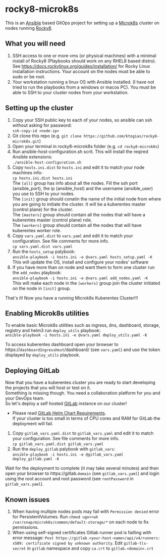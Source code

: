 # rocky8-microk8s

This is an [Ansible](https://github.com/ansible/ansible) based GitOps project for setting up a [Microk8s](https://microk8s.io/) cluster on nodes running [Rocky8](https://rockylinux.org/).

## What you will need

1. SSH access to one or more vms (or physical machines) with a minimal install of Rocky8 (Playbooks should work on any RHEL8 based distro). See https://docs.rockylinux.org/guides/installation/ for Rocky Linux installation instructions. Your account on the nodes must be able to sudo or be root.
2. Your workstation running a linux OS with Ansible installed. (I have not tried to run the playbooks from a windows or macos PC). You must be able to SSH to your cluster nodes from your workstation. 


## Setting up the cluster

1. Copy your SSH public key to each of your nodes, so ansible can ssh without asking for password:  
   ```ssh-copy-id <node-ip>``` 
2. Git clone this repo (e.g. ```git clone https://github.com/ktogias/rocky8-microk8s.git```)
3. Open your terminal in rocky8-microk8s folder (e.g. ```cd rocky8-microk8s```)
4. Run ansible-host-configuration.sh scrit. This will install the reqired Ansible extensions:  
  ```./ansible-host-configuration.sh```
5. Copy ```hosts.ini.dist``` to ```hosts.ini``` and edit it to match your node machines info:   
   ```cp hosts.ini.dist hosts.ini```  
   The ```[all]``` group has info about all the nodes. Fill the ssh port (ansible_port), the ip (ansible_host) and the username (ansible_user) you use to SSH to your nodes.  
   The ```[init]``` group should conatin the name of the initial node from where you are going to initiate the cluster. It will be a kuberentes master (control plane) for the cluster.  
   The ```[masters]``` group should contain all the nodes that will have a kuberentes master (control plane) role.  
   The ```[workers]``` group should contain all the nodes that will have kuberentes worker role.   
6. Copy ```vars.yaml.dist``` to ```vars.yaml``` and edit it to match your configuration. See file comments for more info.  
   ```cp vars.yaml.dist vars.yaml```  
7. Run the ```hosts_setup``` palybook:  
   ```ansible-playbook -i hosts.ini -e @vars.yaml hosts_setup.yaml -K```  
   This will update the OS, install and configure your nodes' software  
8. If you have more than on node and want them to form one cluster run the ```add_nodes``` playbook:  
   ```ansible-playbook -i hosts.ini -e @vars.yaml add_nodes.yaml -K```  
   This will make each node in the ```[workers]``` group join the cluster initiated on the node in ```[init]``` group.  
   
That's it! Now you have a running Microk8s Kuberentes Cluster!!!  

## Enabling Microk8s utilities
   
To enable basic Microk8s utilities such as ingress, dns, dashboard, storage, registry and helm3 run  ```deploy_utils``` playbook:  
   ```ansible-playbook -i hosts.ini -e @vars.yaml deploy_utils.yaml -K```  
   
To access kuberentes dashboard open your browser to https://```dashboardIngressHost```/dashboard/ (see ```vars.yaml```) and use the token displayed by ```deploy_utils``` playbook.

## Deploying GitLab

Now that you have a kuberentes cluster you are ready to start developing the projects that you will host or test on it.  
Something is missing though. You need a collaboration platform for you and your DevOps team.   
So let's deploy a self hosted [GitLab](https://about.gitlab.com/) instance on our cluster!  

* Please read [GitLab Helm Chart Requirements](https://docs.gitlab.com/charts/installation/#requirements).  
If your cluster is too small in terms of CPU cores and RAM for GitLab the deployment will fail.

1. Copy ```gitlab_vars.yaml.dist``` to ```gitlab_vars.yaml``` and edit it to match your configuration. See file comments for more info.  
   ```cp gitlab_vars.yaml.dist gitlab_vars.yaml```  
2. Run the ```deploy_gitlab``` palybook with ```gitlab_vars```:  
   ```ansible-playbook -i hosts.ini -e @gitlab_vars.yaml deploy_gitlab.yaml -K```  

Wait for the deployment to complete (it may take several minutes) and then open your browser to https://gitlab.```domain``` (see ```gitlab_vars.yaml```) and login using the root account and root password (see ```rootPassword``` in ```gitlab_vars.yaml```).  


## Known issues
1. When having multiple nodes pods may fail with ```Permission denied``` error for PersistentVolumes. Run ```chmod ugo+rwX /var/snap/microk8s/common/default-storage/*``` on each node to fix permissions.
2. When using self-signed certificates Gitlab runner pod is failling with error message: ```Post https://gitlab.<your-host-name>/api/v4/runners: x509: certificate signed by unknown authority```.  Edit ```gitlab-tls-secret``` in ```gitlab``` namespace and copy ```ca.crt``` to ```gitlab.<domain>.crt```
